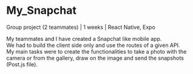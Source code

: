 # My_Snapchat

Group project (2 teammates) | 1 weeks | React Native, Expo
                                                                           
My teammates and I have created a Snapchat like mobile app.                                           
We had to build the client side only and use the routes of a given API.                                         
My main tasks were to create the functionalities to take a photo with the camera or from the gallery, draw on the image and send the snapshots (Post.js file).
